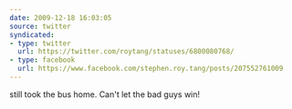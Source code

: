 ```yaml
---
date: 2009-12-18 16:03:05
source: twitter
syndicated:
- type: twitter
  url: https://twitter.com/roytang/statuses/6800080768/
- type: facebook
  url: https://www.facebook.com/stephen.roy.tang/posts/207552761009
---
```


still took the bus home. Can't let the bad guys win!
